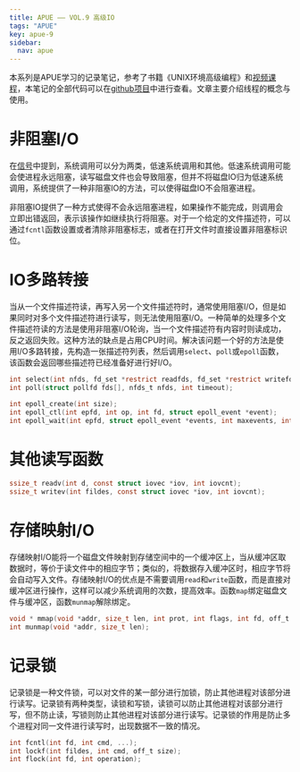 ```yaml
---
title: APUE —— VOL.9 高级IO
tags: "APUE"
key: apue-9
sidebar:
  nav: apue
---
```


本系列是APUE学习的记录笔记，参考了书籍《UNIX环境高级编程》和[视频课程](https://www.bilibili.com/video/BV18p4y167Md/)，本笔记的全部代码可以在[github项目](https://github.com/TypeFloat/Learning-APUE)中进行查看。文章主要介绍线程的概念与使用。<!--more-->

# 非阻塞I/O

在[信号](https://blog.typefloat.cn/2023/06/07/apue-7.html)中提到，系统调用可以分为两类，低速系统调用和其他。低速系统调用可能会使进程永远阻塞，读写磁盘文件也会导致阻塞，但并不将磁盘IO归为低速系统调用，系统提供了一种非阻塞IO的方法，可以使得磁盘IO不会阻塞进程。

非阻塞IO提供了一种方式使得不会永远阻塞进程，如果操作不能完成，则调用会立即出错返回，表示该操作如继续执行将阻塞。对于一个给定的文件描述符，可以通过`fcntl`函数设置或者清除非阻塞标志，或者在打开文件时直接设置非阻塞标识位。

# IO多路转接

当从一个文件描述符读，再写入另一个文件描述符时，通常使用阻塞I/O，但是如果同时对多个文件描述符进行读写，则无法使用阻塞I/O。一种简单的处理多个文件描述符读的方法是使用非阻塞I/O轮询，当一个文件描述符有内容时则读成功，反之返回失败。这种方法的缺点是占用CPU时间。解决该问题一个好的方法是使用I/O多路转接，先构造一张描述符列表，然后调用`select`、`poll`或`epoll`函数，该函数会返回哪些描述符已经准备好进行好I/O。

```c
int select(int nfds, fd_set *restrict readfds, fd_set *restrict writefds, fd_set *restrict errorfds, struct timeval *restrict timeout);
int poll(struct pollfd fds[], nfds_t nfds, int timeout);

int epoll_create(int size);
int epoll_ctl(int epfd, int op, int fd, struct epoll_event *event);
int epoll_wait(int epfd, struct epoll_event *events, int maxevents, int timeout);
```

# 其他读写函数

```c
ssize_t readv(int d, const struct iovec *iov, int iovcnt);
ssize_t writev(int fildes, const struct iovec *iov, int iovcnt);
```

# 存储映射I/O

存储映射I/O能将一个磁盘文件映射到存储空间中的一个缓冲区上，当从缓冲区取数据时，等价于读文件中的相应字节；类似的，将数据存入缓冲区时，相应字节将会自动写入文件。存储映射I/O的优点是不需要调用`read`和`write`函数，而是直接对缓冲区进行操作，这样可以减少系统调用的次数，提高效率。函数`map`绑定磁盘文件与缓冲区，函数`munmap`解除绑定。

```c
void * mmap(void *addr, size_t len, int prot, int flags, int fd, off_t offset);
int munmap(void *addr, size_t len);
```

# 记录锁

记录锁是一种文件锁，可以对文件的某一部分进行加锁，防止其他进程对该部分进行读写。记录锁有两种类型，读锁和写锁，读锁可以防止其他进程对该部分进行写，但不防止读，写锁则防止其他进程对该部分进行读写。记录锁的作用是防止多个进程对同一文件进行读写时，出现数据不一致的情况。

```c
int fcntl(int fd, int cmd, ...);
int lockf(int fildes, int cmd, off_t size);
int flock(int fd, int operation);
```